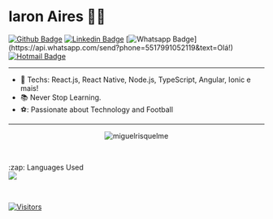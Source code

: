 # Iaron Aires :man_technologist:

[![Github Badge](https://img.shields.io/badge/-Github-000?style=flat-square&logo=Github&logoColor=white&link=https://github.com/lucasgdb)](https://github.com/iaronrp)
[![Linkedin Badge](https://img.shields.io/badge/-LinkedIn-blue?style=flat-square&logo=Linkedin&logoColor=white&link=https://www.linkedin.com/in/iaron-aires-a568b746/)](https://www.linkedin.com/in/iaron-aires-a568b746/)
[![Whatsapp Badge](https://img.shields.io/badge/-Whatsapp-4CA143?style=flat-square&labelColor=4CA143&logo=whatsapp&logoColor=white&link=https://api.whatsapp.com/send?phone=5517991052119&text=Olá!)](https://api.whatsapp.com/send?phone=5517991052119&text=Olá!)
[![Hotmail Badge](https://img.shields.io/badge/-Hotmail-0078d4?style=flat-square&logo=Microsoft&logoColor=white&link=mailto:iaronrp@hotmail.com)](mailto:iaronrp@hotmail.com)

---

- :blue_heart: Techs: React.js, React Native, Node.js, TypeScript, Angular, Ionic e mais!
- :books: Never Stop Learning.
- ⚽: Passionate about Technology and Football

---

<!-- SOCIAL MEDIAS -->
<p align="center">
<img src="https://github-readme-stats.vercel.app/api?username=iaronrp&show_icons=true" alt="miguelrisquelme"/>
</p>

<br/>

<p align="center">
  <summary>:zap: Languages Used</summary>
  <img src="https://github-readme-stats.vercel.app/api/top-langs/?username=iaronrp&layout=compact&bg_color=ffffff&text_color=333333">
</p>
<br/>


[![Visitors](https://visitor-badge.glitch.me/badge?page_id=github/iaronrp)](https://github.com/iaronrp)
